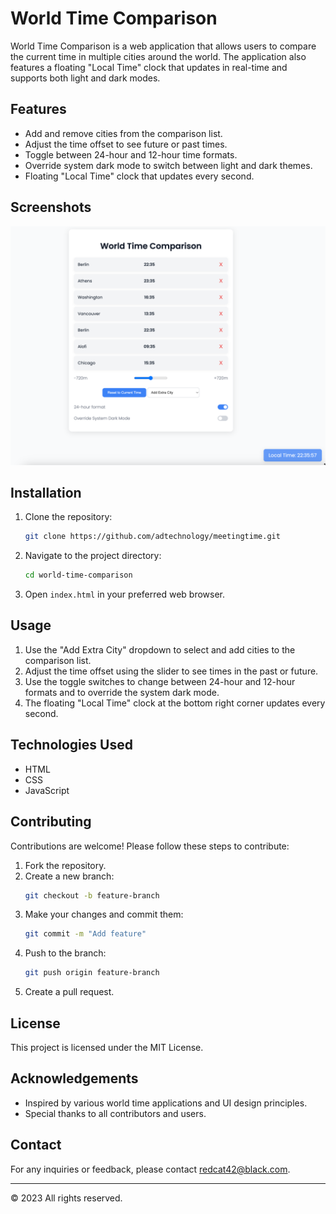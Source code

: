 
# World Time Comparison

World Time Comparison is a web application that allows users to compare the current time in multiple cities around the world. The application also features a floating "Local Time" clock that updates in real-time and supports both light and dark modes.

## Features

- Add and remove cities from the comparison list.
- Adjust the time offset to see future or past times.
- Toggle between 24-hour and 12-hour time formats.
- Override system dark mode to switch between light and dark themes.
- Floating "Local Time" clock that updates every second.

## Screenshots
![World Time Comparison](img.png)

## Installation

1. Clone the repository:
   ```sh
   git clone https://github.com/adtechnology/meetingtime.git
   ```
2. Navigate to the project directory:
   ```sh
   cd world-time-comparison
   ```
3. Open `index.html` in your preferred web browser.

## Usage

1. Use the "Add Extra City" dropdown to select and add cities to the comparison list.
2. Adjust the time offset using the slider to see times in the past or future.
3. Use the toggle switches to change between 24-hour and 12-hour formats and to override the system dark mode.
4. The floating "Local Time" clock at the bottom right corner updates every second.

## Technologies Used

- HTML
- CSS
- JavaScript

## Contributing

Contributions are welcome! Please follow these steps to contribute:

1. Fork the repository.
2. Create a new branch:
   ```sh
   git checkout -b feature-branch
   ```
3. Make your changes and commit them:
   ```sh
   git commit -m "Add feature"
   ```
4. Push to the branch:
   ```sh
   git push origin feature-branch
   ```
5. Create a pull request.

## License

This project is licensed under the MIT License. 

## Acknowledgements

- Inspired by various world time applications and UI design principles.
- Special thanks to all contributors and users.

## Contact

For any inquiries or feedback, please contact [redcat42@black.com](mailto:redcat42@black.com).

---

© 2023 All rights reserved.
